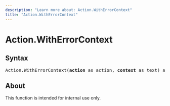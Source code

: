 ```yaml
---
description: "Learn more about: Action.WithErrorContext"
title: "Action.WithErrorContext"
---
```

# Action.WithErrorContext

## Syntax

<pre>
Action.WithErrorContext(<b>action</b> as action, <b>context</b> as text) as action
</pre>

## About

This function is intended for internal use only.
